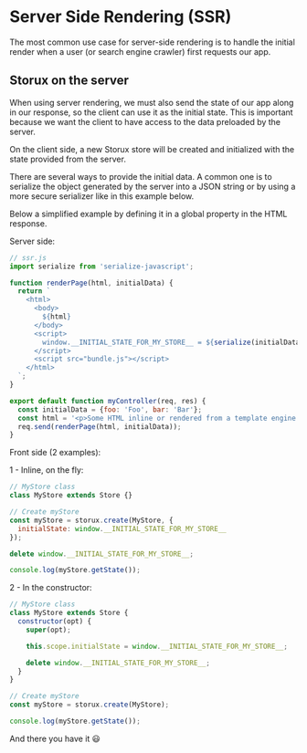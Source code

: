 # Server Side Rendering (SSR)

The most common use case for server-side rendering is to handle the initial render when a user (or search engine crawler) first requests our app.

## Storux on the server

When using server rendering, we must also send the state of our app along in our response, so the client can use it as the initial state. This is important because we want the client to have access to the data preloaded by the server.

On the client side, a new Storux store will be created and initialized with the state provided from the server.

There are several ways to provide the initial data. A common one is to serialize the object generated by the server into a JSON string or by using a more secure serializer like in this example below.

Below a simplified example by defining it in a global property in the HTML response.

Server side:

```js
// ssr.js
import serialize from 'serialize-javascript';

function renderPage(html, initialData) {
  return `
    <html>
      <body>
        ${html}
      </body>
      <script>
        window.__INITIAL_STATE_FOR_MY_STORE__ = ${serialize(initialData)};
      </script>
      <script src="bundle.js"></script>
    </html>
  `;
}

export default function myController(req, res) {
  const initialData = {foo: 'Foo', bar: 'Bar'};
  const html = '<p>Some HTML inline or rendered from a template engine.</p>';
  req.send(renderPage(html, initialData));
}
```

Front side (2 examples):

1 - Inline, on the fly:

```js
// MyStore class
class MyStore extends Store {}

// Create myStore
const myStore = storux.create(MyStore, {
  initialState: window.__INITIAL_STATE_FOR_MY_STORE__
});

delete window.__INITIAL_STATE_FOR_MY_STORE__;

console.log(myStore.getState());
```

2 - In the constructor:

```js
// MyStore class
class MyStore extends Store {
  constructor(opt) {
    super(opt);

    this.scope.initialState = window.__INITIAL_STATE_FOR_MY_STORE__;

    delete window.__INITIAL_STATE_FOR_MY_STORE__;
  }
}

// Create myStore
const myStore = storux.create(MyStore);

console.log(myStore.getState());
```

And there you have it 😃
